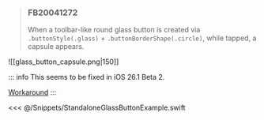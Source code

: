 > ### FB20041272
>
> When a toolbar-like round glass button is created via `.buttonStyle(.glass)` + `.buttonBorderShape(.circle)`, while tapped, a capsule appears.

![[glass_button_capsule.png|150]]

::: info
This seems to be fixed in iOS 26.1 Beta 2.

[Workaround](https://iosdev.space/@alpennec/115389642621911021)
:::

<<< @/Snippets/StandaloneGlassButtonExample.swift